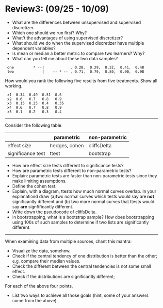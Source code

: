 

# Review3:  (09/25 - 10/09)

- What are the differences between unsupervised and supervised discretizer.
- Which one should we run first? Why?
- What't the advantages of using supervised discretizer? 
- What should we do when the supervised discretizer have multiple dependent variables?
- Is mean or median a better metric to compare two learners? Why?
- What can you tell me about these two data samples?

```
 one         * --|            , 0.28,  0.29,  0.32,  0.41,  0.48
 two             |    -- * -- , 0.71,  0.79,  0.80,  0.90,  0.98

```

How would you rank the following five results from five treatments. Show all working.

```
 x1  0.34  0.49  0.51  0.6
 x2  0.6   0.7   0.8   0.9
 x3  0.15  0.25  0.4   0.35 
 x4  0.6   0.7   0.8   0.9 
 x5  0.1   0.2   0.3   0.4
```

----

Consider the following table. 

|                  |parametric     | non-parametric|
|------------------|---------------|---------------|
|effect size       | hedges, cohen | cliffsDelta   |
|significance test | ttest         | bootstrap     |

- How are effect size tests different to significance tests?
- How are parametric tests different to non-parametric tests?
- Explain: parametric tests are faster than non-parametric tests since they make limiting assumptions.
- Define the cohen test.
- Explain, with a diagram, ttests how much normal curves overlap. In your explanationd draw (a)two normal
  curves which tests would say are **not** significantly different and (b) two more normal curves that
  ttests would say **are** signfificantly different.
- Write down the pseudocode of cliffsDelta.
- In bootstrapping, what is a bootstrap sample? How does bootstrapping using 100s of such samples to
determine if two lists are significantly different.

----

When examining data from multiple sources, chant this mantra:


- Visualize the data, somehow.
- Check if the central tendency of one distribution is better than the other; e.g. compare their median values.
- Check the different between the central tendencies is not some small effect.
-  Check if the distributions are significantly different;

For each of the above four points,

- List two ways to achieve all those goals (hint, some of your answers come from the above).
